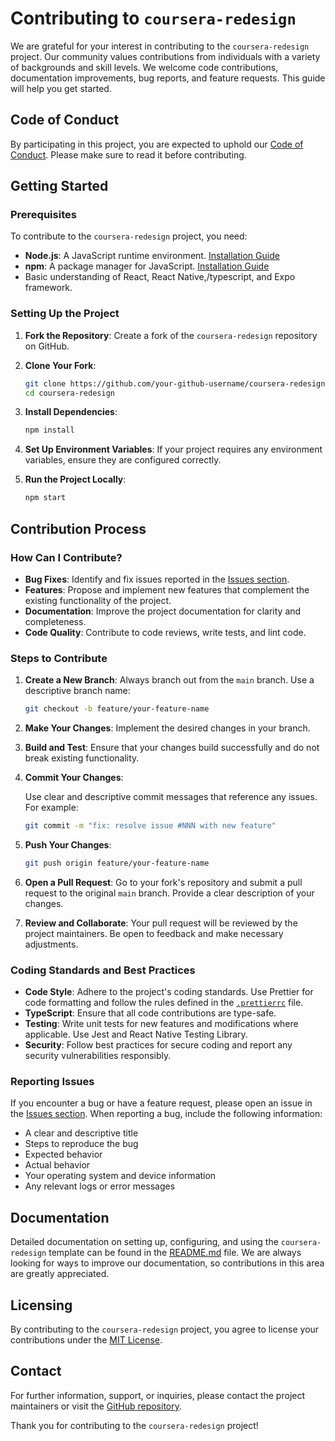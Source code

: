 # Contributing to `coursera-redesign`

We are grateful for your interest in contributing to the `coursera-redesign` project. Our community values contributions from individuals with a variety of backgrounds and skill levels. We welcome code contributions, documentation improvements, bug reports, and feature requests. This guide will help you get started.

## Code of Conduct

By participating in this project, you are expected to uphold our [Code of Conduct](CODE_OF_CONDUCT.md). Please make sure to read it before contributing.

## Getting Started

### Prerequisites

To contribute to the `coursera-redesign` project, you need:

- **Node.js**: A JavaScript runtime environment. [Installation Guide](https://nodejs.org/en/download/)
- **npm**: A package manager for JavaScript. [Installation Guide](https://docs.npmjs.com/downloading-and-installing-node-js-and-npm)
- Basic understanding of React, React Native,/typescript, and Expo framework.

### Setting Up the Project

1. **Fork the Repository**: Create a fork of the `coursera-redesign` repository on GitHub.
2. **Clone Your Fork**:

   ```bash
   git clone https://github.com/your-github-username/coursera-redesign.git
   cd coursera-redesign
   ```

3. **Install Dependencies**:

   ```bash
   npm install
   ```

4. **Set Up Environment Variables**: If your project requires any environment variables, ensure they are configured correctly.

5. **Run the Project Locally**:

   ```bash
   npm start
   ```

## Contribution Process

### How Can I Contribute?

- **Bug Fixes**: Identify and fix issues reported in the [Issues section](https://github.com/youzarsiph/coursera-redesign/issues).
- **Features**: Propose and implement new features that complement the existing functionality of the project.
- **Documentation**: Improve the project documentation for clarity and completeness.
- **Code Quality**: Contribute to code reviews, write tests, and lint code.

### Steps to Contribute

1. **Create a New Branch**: Always branch out from the `main` branch. Use a descriptive branch name:

   ```bash
   git checkout -b feature/your-feature-name
   ```

2. **Make Your Changes**: Implement the desired changes in your branch.

3. **Build and Test**: Ensure that your changes build successfully and do not break existing functionality.

4. **Commit Your Changes**:

   Use clear and descriptive commit messages that reference any issues. For example:

   ```bash
   git commit -m "fix: resolve issue #NNN with new feature"
   ```

5. **Push Your Changes**:

   ```bash
   git push origin feature/your-feature-name
   ```

6. **Open a Pull Request**: Go to your fork's repository and submit a pull request to the original `main` branch. Provide a clear description of your changes.

7. **Review and Collaborate**: Your pull request will be reviewed by the project maintainers. Be open to feedback and make necessary adjustments.

### Coding Standards and Best Practices

- **Code Style**: Adhere to the project's coding standards. Use Prettier for code formatting and follow the rules defined in the [`.prettierrc`](.prettierrc) file.
- **TypeScript**: Ensure that all code contributions are type-safe.
- **Testing**: Write unit tests for new features and modifications where applicable. Use Jest and React Native Testing Library.
- **Security**: Follow best practices for secure coding and report any security vulnerabilities responsibly.

### Reporting Issues

If you encounter a bug or have a feature request, please open an issue in the [Issues section](https://github.com/youzarsiph/coursera-redesign/issues).
When reporting a bug, include the following information:

- A clear and descriptive title
- Steps to reproduce the bug
- Expected behavior
- Actual behavior
- Your operating system and device information
- Any relevant logs or error messages

## Documentation

Detailed documentation on setting up, configuring, and using the `coursera-redesign` template can be found in the [README.md](README.md) file. We are always looking for ways to improve our documentation, so contributions in this area are greatly appreciated.

## Licensing

By contributing to the `coursera-redesign` project, you agree to license your contributions under the [MIT License](LICENSE).

## Contact

For further information, support, or inquiries, please contact the project maintainers or visit the [GitHub repository](https://github.com/youzarsiph/coursera-redesign).

Thank you for contributing to the `coursera-redesign` project!
